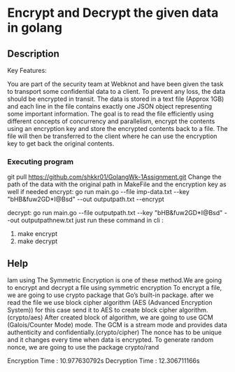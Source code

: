 # Encrypt and Decrypt the given data in golang 

## Description

Key Features:

You are part of the security team at Webknot and have been given the task to transport some confidential data to a client. To prevent any loss, the data should be encrypted in transit. 
The data is stored in a text file (Approx 1GB) and each line in the file contains exactly one JSON object representing some important information. The goal is to read the file efficiently using different concepts of concurrency and parallelism, encrypt the contents using an encryption key and store the encrypted contents back to a file. The file will then be transferred to the client where he can use the encryption key to get back the original contents.

### Executing program
git pull https://github.com/shkkr01/GolangWk-1Assignment.git
Change the path of the data with the original path in MakeFile and the encryption key as well if needed 
encrypt:
	go run main.go --file imp-data.txt --key "bHB&fuw2GD*I@Bsd" --out outputpath.txt --encrypt

decrypt:
	go run main.go --file outputpath.txt --key "bHB&fuw2GD*I@Bsd" --out outputpathnew.txt
just run these command in cli :
1. make encrypt
2. make decrypt

 ## Help
Iam using The Symmetric Encryption is one of these method.We are going to encrypt and decrypt a file using symmetric encryption
To encrypt a file, we are going to use crypto package that Go’s built-in package.
after we read the file we use block cipher algorithm (AES (Advanced Encryption System)) for this case 
send it to AES to create block cipher algorithm. (crypto/aes)
After created block of algorithm, we are going to use GCM (Galois/Counter Mode) mode. The GCM is a stream mode and provides data authenticity and confidentially.(crypto/cipher)
The nonce has to be unique and it changes every time when data is encrypted.
To generate random nonce, we are going to use the package crypto/rand

Encryption Time : 10.977630792s
Decryption Time : 12.306711166s
